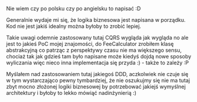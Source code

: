 Nie wiem czy po polsku czy po angielsku to napisać :D

Generalnie wydaje mi się, że logika biznesowa jest napisana w porządku. Kod nie jest jakiś idealny można byłoby to zrobić lepiej.

Takie uwagi odemnie zastosowany tutaj CQRS wygląda jak wygląda no ale jest to jakieś PoC mojej znajomości,
do FeeCalculator zrobiłem klasę abstrakcyjną co patrząc z perspektywy czasu nie ma większego sensu, chociaż tak jak gdzieś tam było napisane może kiedyś dojdą nowe sposoby wyliczania więc nieco inna implementacja się przyda :) - także to zależy :P

Myślałem nad zastosowaniem tutaj jakiegoś DDD, aczkolwiek nie czuje się w tym wystarczająco pewny tymbardziej, że nie oszukujmy się nie ma tutaj zbyt mocno złożonej logiki biznesowej by potrzebować jakiejś wymyślnej architektury i byłoby to lekko mówiąć nadinżynierią :)